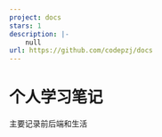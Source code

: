 ```yaml
---
project: docs
stars: 1
description: |-
    null
url: https://github.com/codepzj/docs
---
```


# 个人学习笔记

主要记录前后端和生活


